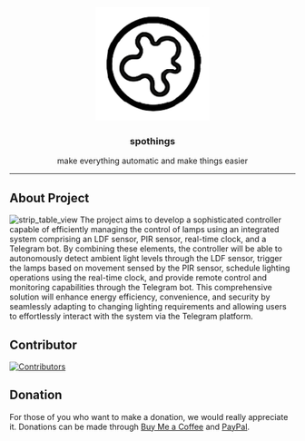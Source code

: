 <p align="center"><a href="https://spothings.github.io" target="_blank"><img src="https://raw.githubusercontent.com/spothings/spothings.github.io/master/public/asset/img/spothings.png" width="200"></a></p>
<h3 align="center">spothings</h3>
<p align="center">make everything automatic and make things easier</p>

---

## About Project
![strip_table_view](https://raw.githubusercontent.com/spothings/strip-table/dev/img/strip_table_view.jpg?token=GHSAT0AAAAAACA4XFCG5AEGW4VK2F5P75XCZDQJHIQ)
The project aims to develop a sophisticated controller capable of efficiently managing the control of lamps using an integrated system comprising an LDF sensor, PIR sensor, real-time clock, and a Telegram bot. By combining these elements, the controller will be able to autonomously detect ambient light levels through the LDF sensor, trigger the lamps based on movement sensed by the PIR sensor, schedule lighting operations using the real-time clock, and provide remote control and monitoring capabilities through the Telegram bot. This comprehensive solution will enhance energy efficiency, convenience, and security by seamlessly adapting to changing lighting requirements and allowing users to effortlessly interact with the system via the Telegram platform.

## Contributor
[![Contributors](https://contributors-img.web.app/image?repo=spothings/strip-table)](https://github.com/spothings/strip-table/graphs/contributors)

## Donation
For those of you who want to make a donation, we would really appreciate it. Donations can be made through [Buy Me a Coffee](https://www.buymeacoffee.com/bukanspot) and [PayPal](https://paypal.me/bukanspot).
